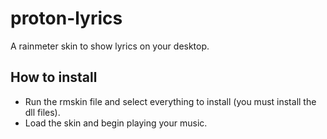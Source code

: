 # proton-lyrics
A rainmeter skin to show lyrics on your desktop.

## How to install
- Run the rmskin file and select everything to install (you must install the dll files).
- Load the skin and begin playing your music.